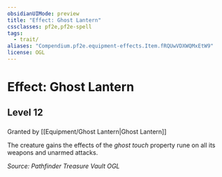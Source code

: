 ```yaml
---
obsidianUIMode: preview
title: "Effect: Ghost Lantern"
cssclasses: pf2e,pf2e-spell
tags:
  - trait/
aliases: "Compendium.pf2e.equipment-effects.Item.fRQUwVDXWQMxEtW9"
license: OGL
---
```

# Effect: Ghost Lantern
## Level 12
### 






Granted by [[Equipment/Ghost Lantern|Ghost Lantern]]

The creature gains the effects of the _ghost touch_ property rune on all its weapons and unarmed attacks.

*Source: Pathfinder Treasure Vault*
*OGL*